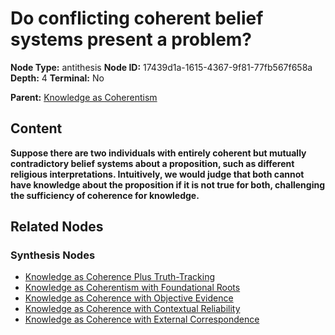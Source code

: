 # Do conflicting coherent belief systems present a problem?

**Node Type:** antithesis
**Node ID:** 17439d1a-1615-4367-9f81-77fb567f658a
**Depth:** 4
**Terminal:** No

**Parent:** [Knowledge as Coherentism](knowledge-as-coherentism-synthesis-d8868b0e-e846-4e86-9ba8-3a0881246fc4.md)

## Content

**Suppose there are two individuals with entirely coherent but mutually contradictory belief systems about a proposition, such as different religious interpretations. Intuitively, we would judge that both cannot have knowledge about the proposition if it is not true for both, challenging the sufficiency of coherence for knowledge.**

## Related Nodes

### Synthesis Nodes

- [Knowledge as Coherence Plus Truth-Tracking](knowledge-as-coherence-plus-truth-tracking-synthesis-94ba6cba-d948-4508-a3db-29b61aa5b5e4.md)
- [Knowledge as Coherentism with Foundational Roots](knowledge-as-coherentism-with-foundational-roots-synthesis-e70fe699-e171-400b-b2a7-8a55edbdc4df.md)
- [Knowledge as Coherence with Objective Evidence](knowledge-as-coherence-with-objective-evidence-synthesis-74706631-6b46-4c65-949a-4c198aa00ceb.md)
- [Knowledge as Coherence with Contextual Reliability](knowledge-as-coherence-with-contextual-reliability-synthesis-bfb5f7ba-c8cf-46a1-8643-06cebe862e54.md)
- [Knowledge as Coherence with External Correspondence](knowledge-as-coherence-with-external-correspondence-synthesis-6280b3d8-7a90-4133-aa5e-216c17822651.md)
